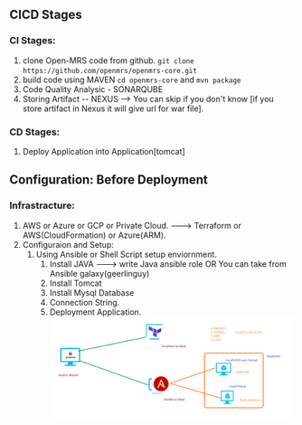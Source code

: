 ## CICD Stages 
### CI Stages: 
  1. clone Open-MRS code from github. `git clone https://github.com/openmrs/openmrs-core.git`
  2. build code using MAVEN `cd openmrs-core` and `mvn package`
  3. Code Quality Analysic - SONARQUBE 
  4. Storing Artifact -- NEXUS --> You can skip if you don't know [if you store artifact in Nexus it will give url for war file]. 
### CD Stages: 
  1. Deploy Application into Application[tomcat] 



## Configuration: Before Deployment 
### Infrastracture: 
  1. AWS or Azure or GCP or Private Cloud. ---> Terraform or AWS(CloudFormation) or Azure(ARM). 
  2. Configuraion and Setup: 
      1. Using Ansible or Shell Script setup enviornment. 
           1. Install JAVA ---> write Java ansible role OR You can take from Ansible galaxy(geerlinguy)
           2. Install Tomcat
           3. Install Mysql Database 
           4. Connection String. 
           5. Deployment Application.  ![CICD](CICD.png)